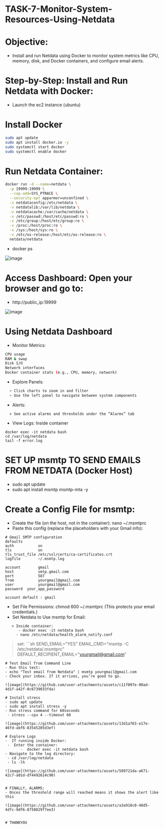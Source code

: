 # TASK-7-Monitor-System-Resources-Using-Netdata

# Objective:
- Install and run Netdata using Docker to monitor system metrics like CPU, memory, disk, and Docker containers, and configure email alerts.
# Step-by-Step: Install and Run Netdata with Docker:
- Launch the ec2 instance (ubuntu)
# Install Docker
```sh
sudo apt update
sudo apt install docker.io -y
sudo systemctl start docker
sudo systemctl enable docker
```
# Run Netdata Container:
```sh
docker run -d --name=netdata \
  -p 19999:19999 \
  --cap-add=SYS_PTRACE \
  --security-opt apparmor=unconfined \
  -v netdataconfig:/etc/netdata \
  -v netdatalib:/var/lib/netdata \
  -v netdatacache:/var/cache/netdata \
  -v /etc/passwd:/host/etc/passwd:ro \
  -v /etc/group:/host/etc/group:ro \
  -v /proc:/host/proc:ro \
  -v /sys:/host/sys:ro \
  -v /etc/os-release:/host/etc/os-release:ro \
  netdata/netdata
```
- docker ps
  
![image](https://github.com/user-attachments/assets/8fa7ba28-ca25-43db-b6d7-e6cabb46f96e)

# Access Dashboard: Open your browser and go to:
- http://public_ip:19999

![image](https://github.com/user-attachments/assets/843d8072-832f-407b-aedb-9157a319310c)


# Using Netdata Dashboard
- Monitor Metrics:
```sh
CPU usage
RAM & swap
Disk I/O
Network interfaces
Docker container stats (e.g., CPU, memory, network)
```
- Explore Panels:
```sh
  > Click charts to zoom in and filter
  > Use the left panel to navigate between system components
```
- Alerts:
```
  > See active alarms and thresholds under the “Alarms” tab
```
- View Logs: Inside container
```
docker exec -it netdata bash
cd /var/log/netdata
tail -f error.log
```

# SET UP msmtp TO SEND EMAILS FROM NETDATA (Docker Host)
-  sudo apt update
-  sudo apt install msmtp msmtp-mta -y
# Create a Config File for msmtp: 
- Create the file (on the host, not in the container): nano ~/.msmtprc
- Paste this config (replace the placeholders with your Gmail info):
```
# Gmail SMTP configuration
defaults
auth           on
tls            on
tls_trust_file /etc/ssl/certs/ca-certificates.crt
logfile        ~/.msmtp.log

account        gmail
host           smtp.gmail.com
port           587
from           yourgmail@gmail.com
user           yourgmail@gmail.com
password  your_app_password

account default : gmail
```
- Set File Permissions: chmod 600 ~/.msmtprc (This protects your email credentials.)
- Set Netdata to Use msmtp for Email:
```
   > Inside container:
      - docker exec -it netdata bash
     - nano /etc/netdata/health_alarm_notify.conf
```
  > set:
    ```sh
    SEND_EMAIL="YES"
    EMAIL_CMD="msmtp -C /etc/netdata/.msmtprc"
    DEFAULT_RECIPIENT_EMAIL="yourgmail@gmail.com"
   ```
# Test Email from Command Line
- Run this test:
   - echo "Test email from Netdata" | msmtp yourgmail@gmail.com
- Check your inbox. If it arrives, you’re good to go.

![image](https://github.com/user-attachments/assets/c11f097e-90ad-4d1f-a42f-0c6739033fda)

# Install stress
- sudo apt update
- sudo apt install stress -y
- Run stress command for 60seconds
    - stress --cpu 4 --timeout 60

![image](https://github.com/user-attachments/assets/13d1a763-e17e-46fd-abf6-83545205d3ef)

# Explore Logs
-  If running inside Docker:
    -  Enter the container:
          -  docker exec -it netdata bash
- Navigate to the log directory:
    - cd /var/log/netdata
    - ls -lh

![image](https://github.com/user-attachments/assets/589721da-a671-42c7-a01d-df4492614c90)


# FINALLY, ALARMS:
- Onces the threshold range will reached means it shows the alert like this

![image](https://github.com/user-attachments/assets/a3a918c0-48d5-4dfc-9df6-8750829f7ee3)


# THANKYOU
